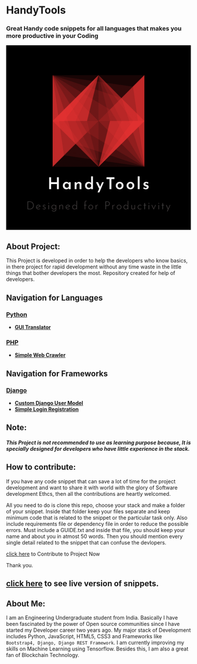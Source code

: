# **HandyTools**
### Great Handy code snippets for all languages that makes you more productive in your Coding

![alt text](assets/logo.png)


## About Project:
This Project is developed in order to help the developers who know basics, in there project for rapid development without any time waste in the little things that bother developers the most. Repository created for help of developers.


## Navigation for Languages

### [Python](https://github.com/robertSawlton/HandyTools/blob/master/src/languages/python/)

- **[GUI Translator](https://github.com/robertSawlton/HandyTools/blob/master/src/languages/python/gui_python_translator/GUIDE.md)**


### [PHP](https://github.com/neo-0224/HandyTools/tree/master/src/languages/php/)

- **[Simple Web Crawler](https://github.com/neo-0224/HandyTools/tree/master/src/languages/php/simple%20web%20crawler)**


## Navigation for Frameworks

### [Django](https://github.com/robertSawlton/HandyTools/tree/master/src/frameworks/django)

- **[Custom Django User Model](https://github.com/robertSawlton/HandyTools/tree/master/src/frameworks/django/Custom%20Django%20User%20Model)**
- **[Simple Login Registration](https://github.com/robertSawlton/HandyTools/tree/master/src/frameworks/django/Simple%20Login%20Registration)**

## Note: 
##### This Project is not recommended to use as learning purpose because, It is specially designed for developers who have little experience in the stack.

## How to contribute:
If you have any code snippet that can save a lot of time for the project development and want to share it with world with the glory of Software development Ethcs, then all the contributions are heartly welcomed.

All you need to do is clone this repo, choose your stack and make a folder of your snippet. Inside that folder keep your files separate and keep minimum code that is related to the snippet or the particular task only. Also include requirements file or dependency file in order to reduce the possible errors. Must include a GUIDE.txt and inside that file, you should keep your name and about you in atmost 50 words. Then you should mention every single detail related to the snippet that can confuse the devlopers.

[click here](https://github.com/robertSawlton/HandyTools/) to Contribute to Project Now

Thank you.

## [click here](https://robertSawlton.github.io/HandyTools/) to see live version of snippets.





## About Me:

I am an Engineering Undergraduate student from India. Basically I have been fascinated by the power of Open source communities since I have started my Developer career two years ago. My major stack of Development includes Python, JavaScript, HTML5, CSS3 and Frameworks like ```Bootstrap4, Django, Django REST Framework```. I am currently improving my skills on Machine Learning using Tensorflow. Besides this, I am also a great fan of Blockchain Technology. 